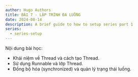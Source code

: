 ```yaml
---
author: Hugo Authors
title: BÀI 7 - LẬP TRÌNH ĐA LUỒNG
date: 2024-08-14
description: A brief guide to how to setup series part 1
series:
  - series-setup
---
```


Nội dung bài học:
 - Khái niệm về Thread và cách tạo Thread.
 - Sử dụng Runnable và lớp Thread.
 - Đồng bộ hóa (synchronized) và quản lý trạng thái luồng.
